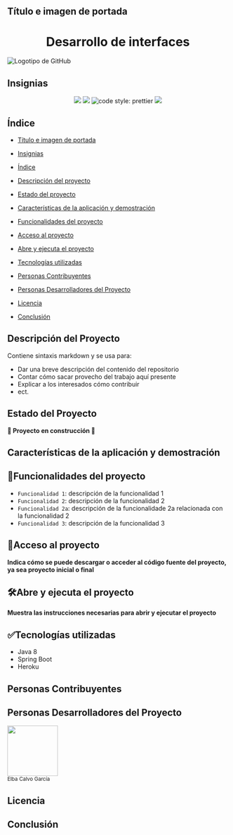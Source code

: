 ## Título e imagen de portada

<h1 align="center"> Desarrollo de interfaces </h1>

![Logotipo de GitHub](https://i.imgur.com/mNposzx.png)

## Insignias

<p align="center">
  <img src="https://img.shields.io/badge/STATUS-EN%20DESAROLLO-violet">
  <img src="https://img.shields.io/badge/Python-EA4C89?style=for-the-badge&logo=python&logoColor=white&style=plastic">
  <img alt="code style: prettier" src="https://img.shields.io/badge/code_style-prettier-ff69b4.svg">
  <img src="https://img.shields.io/github/followers/Naereen.svg?style=social&label=Follow&maxAge=2592000">
  
</p>

## Índice

* [Título e imagen de portada](#Título-e-imagen-de-portada)

* [Insignias](#insignias)

* [Índice](#índice)

* [Descripción del proyecto](#descripción-del-proyecto)

* [Estado del proyecto](#Estado-del-proyecto)

* [Características de la aplicación y demostración](#Características-de-la-aplicación-y-demostración)
  
* [Funcionalidades del proyecto](#Funcionalidades-del-proyecto)

* [Acceso al proyecto](#acceso-proyecto)
  
* [Abre y ejecuta el proyecto](#Abre-y-ejecuta-el-proyecto)

* [Tecnologías utilizadas](#tecnologías-utilizadas)

* [Personas Contribuyentes](#personas-contribuyentes)

* [Personas Desarrolladores del Proyecto](#personas-desarrolladores)

* [Licencia](#licencia)

* [Conclusión](#conclusión)

## Descripción del Proyecto

Contiene sintaxis markdown y se usa para:

* Dar una breve descripción del contenido del repositorio
* Contar cómo sacar provecho del trabajo aquí presente
* Explicar a los interesados cómo contribuir
* ect.
  
## Estado del Proyecto

**:construction: Proyecto en construcción :construction:**

## Características de la aplicación y demostración

## :hammer:Funcionalidades del proyecto

- `Funcionalidad 1`: descripción de la funcionalidad 1
- `Funcionalidad 2`: descripción de la funcionalidad 2
- `Funcionalidad 2a`: descripción de la funcionalidade 2a relacionada con la funcionalidad 2
- `Funcionalidad 3`: descripción de la funcionalidad 3

## :file_folder:Acceso al proyecto

**Indica cómo se puede descargar o acceder al código fuente del proyecto, ya sea proyecto inicial o final**

## :hammer_and_wrench:Abre y ejecuta el proyecto

**Muestra las instrucciones necesarias para abrir y ejecutar el proyecto**

## :white_check_mark:Tecnologías utilizadas

- Java 8
- Spring Boot
- Heroku

## Personas Contribuyentes

## Personas Desarrolladores del Proyecto

<img src="https://avatars.githubusercontent.com/u/145338534?v=4" width=115><br><sub>Elba Calvo García</sub>

## Licencia

## Conclusión
